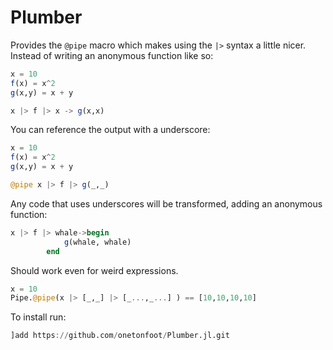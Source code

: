# Plumber


Provides the `@pipe` macro which makes using the `|>` syntax a little nicer.
Instead of writing an anonymous function like so:


```julia
x = 10
f(x) = x^2
g(x,y) = x + y

x |> f |> x -> g(x,x)  

```

You can reference the output with a underscore:

```julia
x = 10
f(x) = x^2
g(x,y) = x + y

@pipe x |> f |> g(_,_)  
```

Any code that uses underscores will be transformed, adding an anonymous function:

```julia
x |> f |> whale->begin
            g(whale, whale)
        end
```    

Should work even for weird expressions.

```julia
x = 10
Pipe.@pipe(x |> [_,_] |> [_...,_...] ) == [10,10,10,10]
```


To install run:

```julia
]add https://github.com/onetonfoot/Plumber.jl.git
```

